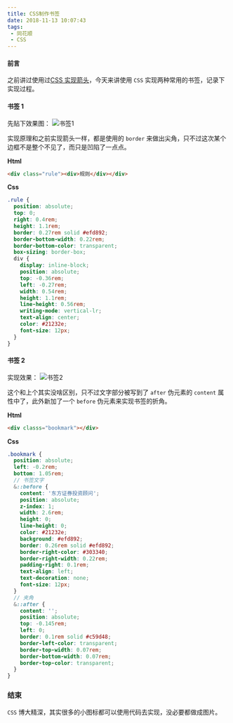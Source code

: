 ```yaml
---
title: CSS制作书签
date: 2018-11-13 10:07:43
tags:
 - 同花顺
 - CSS
---
```


#### 前言

之前讲过使用过[CSS 实现箭头](https://andyliwr.github.io/2018/06/14/css_generate_arrow/)，今天来讲使用 `CSS` 实现两种常用的书签，记录下实现过程。

#### 书签 1

先贴下效果图：
![书签1](https://fs.andylistudio.com/1542074776058.png)

实现原理和之前实现箭头一样，都是使用的 `border` 来做出尖角，只不过这次某个边框不是整个不见了，而只是凹陷了一点点。

**Html**

```html
<div class="rule"><div>规则</div></div>
```

**Css**

```scss
.rule {
  position: absolute;
  top: 0;
  right: 0.4rem;
  height: 1.1rem;
  border: 0.27rem solid #efd892;
  border-bottom-width: 0.22rem;
  border-bottom-color: transparent;
  box-sizing: border-box;
  div {
    display: inline-block;
    position: absolute;
    top: -0.36rem;
    left: -0.27rem;
    width: 0.54rem;
    height: 1.1rem;
    line-height: 0.56rem;
    writing-mode: vertical-lr;
    text-align: center;
    color: #21232e;
    font-size: 12px;
  }
}
```

#### 书签 2

实现效果：
![书签2](https://fs.andylistudio.com/1542075577294.png)

这个和上个其实没啥区别，只不过文字部分被写到了 `after` 伪元素的 `content` 属性中了，此外新加了一个 `before` 伪元素来实现书签的折角。

**Html**

```html
<div classs="bookmark"></div>
```

**Css**

```scss
.bookmark {
  position: absolute;
  left: -0.2rem;
  bottom: 1.05rem;
  // 书签文字
  &::before {
    content: '东方证券投资顾问';
    position: absolute;
    z-index: 1;
    width: 2.6rem;
    height: 0;
    line-height: 0;
    color: #21232e;
    background: #efd892;
    border: 0.26rem solid #efd892;
    border-right-color: #303340;
    border-right-width: 0.22rem;
    padding-right: 0.1rem;
    text-align: left;
    text-decoration: none;
    font-size: 12px;
  }
  // 夹角
  &::after {
    content: '';
    position: absolute;
    top: -0.145rem;
    left: 0;
    border: 0.1rem solid #c59d48;
    border-left-color: transparent;
    border-top-width: 0.07rem;
    border-bottom-width: 0.07rem;
    border-top-color: transparent;
  }
}
```

### 结束

`CSS` 博大精深，其实很多的小图标都可以使用代码去实现，没必要都做成图片。
